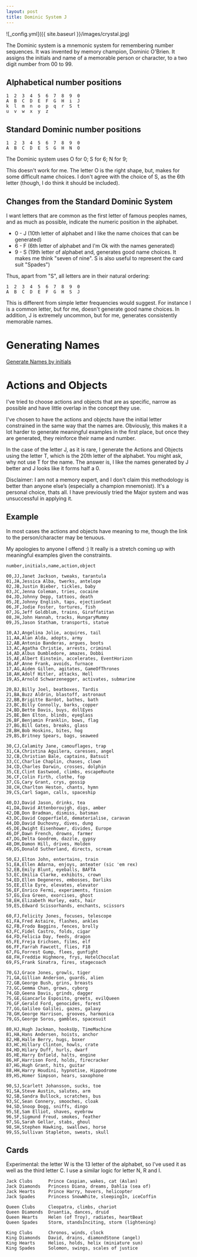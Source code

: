 ```yaml
---
layout: post
title: Dominic System J
---
```

![_config.yml]({{ site.baseurl }}/images/crystal.jpg)

The Dominic system is a mnemonic system for remembering number sequences. It was invented by memory champion, Dominic O'Brien. It assigns the initials and name of a memorable person or character, to a two digit number from 00 to 99.

## Alphabetical number positions
```
1  2  3  4  5  6  7  8  9  0
A  B  C  D  E  F  G  H  i  J
k  l  m  n  o  p  q  r  S  t
u  v  w  x  y  z
```

## Standard Dominic number positions
```
1  2  3  4  5  6  7  8  9  0
A  B  C  D  E  S  G  H  N  O
```

The Dominic system uses O for 0; S for 6; N for 9;

This doesn't work for me.
The letter O is the right shape, but, makes for some difficult name choices.
I don't agree with the choice of S, as the 6th letter (though, I do think it should be included).

## Changes from the Standard Dominic System

I want letters that are common as the first letter of famous peoples names, and as much as possible, indicate the numeric position in the alphabet.

* 0 - J (10th letter of alphabet and I like the name choices that can be
  generated)
* 6 - F (6th letter of alphabet and I'm Ok with the names generated)
* 9 - S (19th letter of alphabet and, generates good name choices. It makes me think "seven of nine". S is also useful to represent the card suit "Spades")

Thus, apart from "S", all letters are in their natural ordering:

```
1  2  3  4  5  6  7  8  9  0
A  B  C  D  E  F  G  H  S  J
```

This is different from simple letter frequencies would suggest. For instance I is a common letter, but for me, doesn't generate good name choices. In addition, J is extremely uncommon, but for me, generates consistently memorable names.

# Generating Names

[Generate Names by initials](http://peoplebyinitials.com/p/dominic-number-memory-system)

# Actions and Objects

I've tried to choose actions and objects that are as specific, narrow as
possible and have little overlap in the concept they use.

I've chosen to have the actions and objects have the initial letter constrained
in the same way that the names are. Obviously, this makes it a lot harder to
generate meaningful examples in the first place, but once they are generated,
they reinforce their name and number.

In the case of the letter J, as it is rare, I generate the Actions and Objects
using the letter T, which is the 20th letter of the alphabet. You might ask, why
not use T for the name. The answer is, I like the names generated by
J better and J looks like it forms half a 0.

Disclaimer: I am not a memory expert, and I don't claim this methodology is
better than anyone else’s (especially a champion mnemonist). It's a personal choice, thats all. I have previously tried the Major system and was unsuccessful in applying it.

## Example

In most cases the actions and objects have meaning to me, though the link to the
person/character may be tenuous.

My apologies to anyone I offend :) It really is a stretch coming up with
meaningful examples given the constraints.

```
number,initials,name,action,object

00,JJ,Janet Jackson, tweaks, tarantula
01,JA,Jessica Alba, twerks, antelope
02,JB,Justin Bieber, tickles, baby
03,JC,Jenna Coleman, tries, cocaine
04,JD,Johnny Depp, tattoos, death
05,JE,Johnny English, taps, ejectionSeat
06,JF,Jodie Foster, tortures, fish
07,JG,Jeff Goldblum, trains, Giraffatitan
08,JH,John Hannah, tracks, HungaryMummy
09,JS,Jason Statham, transports, statue

10,AJ,Angelina Jolie, acquires, tail
11,AA,Alan Alda, adopts, army
12,AB,Antonio Banderas, argues, boots
13,AC,Agatha Christie, arrests, criminal
14,AD,Albus Dumbledore, amazes, Dobbi
15,AE,Albert Einstein, accelerates, EventHorizon
16,AF,Anne Frank, avoids, furnace
17,AG,Aiden Gillen, agitates, GameOfThrones
18,AH,Adolf Hitler, attacks, Hell
19,AS,Arnold Schwarzenegger, activates, submarine

20,BJ,Billy Joel, beatboxes, Tardis
21,BA,Buzz Aldrin, blastoff, astronaut
22,BB,Brigitte Bardot, bathes, bath
23,BC,Billy Connolly, barks, copper
24,BD,Bette Davis, buys, dollEyes
25,BE,Ben Elton, blinds, eyeglass
26,BF,Benjamin Franklin, bows, flag
27,BG,Bill Gates, breaks, glass
28,BH,Bob Hoskins, bites, hog
29,BS,Britney Spears, bags, seaweed

30,CJ,Calamity Jane, camouflages, trap
31,CA,Christina Aguilera, caresses, angel
32,CB,Christian Bale, captains, Batsuit
33,CC,Charlie Chaplin, chases, clown
34,CD,Charles Darwin, crosses, dolphin
35,CE,Clint Eastwood, climbs, escapeRoute
36,CF,Colin Firth, clothe, fop
37,CG,Cary Grant, crys, gossip
38,CH,Charlton Heston, chants, hymn
39,CS,Carl Sagan, calls, spaceship

40,DJ,David Jason, drinks, tea
41,DA,David Attenboroujgh, digs, amber
42,DB,Don Bradman, dismiss, batsman
43,DC,David Copperfield, dematerialise, caravan
44,DD,David Duchovny, dives, dung
45,DE,Dwight Eisenhower, divides, Europe
46,DF,Dawn French, drowns, farmer
47,DG,Delta Goodrem, dazzle, gypsy
48,DH,Damon Hill, drives, Holden
49,DS,Donald Sutherland, directs, scream

50,EJ,Elton John, entertains, train
51,EA,Ellen Adarna, enjoys, anteater (sic 'em rex)
52,EB,Emily Blunt, eyeballs, BAFTA
53,EC,Emilia Clarke, exhibits, crown
54,ED,Ellen Degeneres, embosses, Darliks
55,EE,Ella Eyre, elevates, elevator
56,EF,Enrico Fermi, experiments, fission
57,EG,Eva Green, exorcises, ghost
58,EH,Elizabeth Hurley, eats, hair
59,ES,Edward Scissorhands, enchants, scissors

60,FJ,Felicity Jones, focuses, telescope
61,FA,Fred Astaire, flashes, ankles
62,FB,Frodo Baggins, fences, brolly
63,FC,Fidel Castro, folds, cigar
64,FD,Felicia Day, feeds, dragon
65,FE,Freja Erichsen, films, elf
66,FF,Farrah Fawcett, flies, F18
67,FG,Forrest Gump, flees, gunfight
68,FH,Freddie Highmore, frys, HotelChocolat
69,FS,Frank Sinatra, fires, stagecoach

70,GJ,Grace Jones, growls, tiger
71,GA,Gillian Anderson, guards, alien
72,GB,George Bush, grins, breasts
73,GC,Gemma Chan, grows, cyborg
74,GD,Geena Davis, grinds, dagger
75,GE,Giancarlo Esposito, greets, evilQueen
76,GF,Gerald Ford, genocides, forest
77,GG,Galileo Galilei, gazes, galaxy
78,GH,George Harrison, grooves, harmonica
79,GS,George Soros, gambles, spacesuit

80,HJ,Hugh Jackman, hooksUp, TimeMachine
81,HA,Hans Andersen, hoists, anchor
82,HB,Halle Berry, hugs, boxer
83,HC,Hillary Clinton, howls, crate
84,HD,Hilary Duff, hurls, dwarf
85,HE,Harry Enfield, halts, engine
86,HF,Harrison Ford, holds, firecracker
87,HG,Hugh Grant, hits, guitar
88,HH,Harry Houdini, hypnotise, Hippodrome
89,HS,Homer Simpson, hears, saxophone

90,SJ,Scarlett Johansson, sucks, toe
91,SA,Steve Austin, salutes, arm
92,SB,Sandra Bullock, scratches, bus
93,SC,Sean Connery, smooches, cloak
94,SD,Snoop Dogg, sniffs, dingo
95,SE,Sam Elliot, shaves, eyebrow
96,SF,Sigmund Freud, smokes, feather
97,SG,Sarah Gellar, stabs, ghoul
98,SH,Stephen Hawking, swallows, horse
99,SS,Sullivan Stapleton, sweats, skull
```

## Cards

Experimental: the letter W is the 13 letter of the alphabet, so I've used it as well as the third letter C. I use a similar logic for letter N, R and I.

```
Jack Clubs      Prince Caspian, wakes, cat (Aslan)
Jack Diamonds   Princess Diana, dreams, Dahlia (sea of)
Jack Hearts     Prince Harry, hovers, helicopter
Jack Spades     Princess SnowWhite, sleepingIn, iceCoffin

Queen Clubs     Cleopatra, climbs, chariot
Queen Diamonds  Druantia, dances, druid
Queen Hearts    Helen (of Troy), radiates, heartBeat
Queen Spades    Storm, standsInciting, storm (lightening)

King Clubs      Chronos, winds, clock
King Diamonds   David, drains, diamondStone (angel)
King Hearts     Helios, holds, helix (miniature sun)
King Spades     Solomon, swings, scales of justice
```
